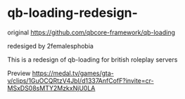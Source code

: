 # qb-loading-redesign-
original https://github.com/qbcore-framework/qb-loading

redesiged by 2femalesphobia


This is a redesign of qb-loading for british roleplay servers 

Preview
https://medal.tv/games/gta-v/clips/1GuOCQRtzV4JbI/d1337AnfCofF?invite=cr-MSxDS08sMTY2MzkxNjU0LA 
